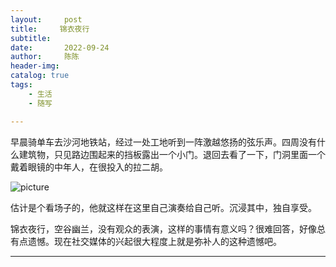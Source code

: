 ```yaml
---
layout:     post
title:     锦衣夜行
subtitle:   
date:       2022-09-24
author:     陈陈
header-img:
catalog: true
tags:
    - 生活
    - 随写

---
```


早晨骑单车去沙河地铁站，经过一处工地听到一阵激越悠扬的弦乐声。四周没有什么建筑物，只见路边围起来的挡板露出一个小门。退回去看了一下，门洞里面一个戴着眼镜的中年人，在很投入的拉二胡。

![picture](https://chenchenx.com/img/2022-09-24-JingyiYexing.jpg)

估计是个看场子的，他就这样在这里自己演奏给自己听。沉浸其中，独自享受。

锦衣夜行，空谷幽兰，没有观众的表演，这样的事情有意义吗？很难回答，好像总有点遗憾。现在社交媒体的兴起很大程度上就是弥补人的这种遗憾吧。

------
